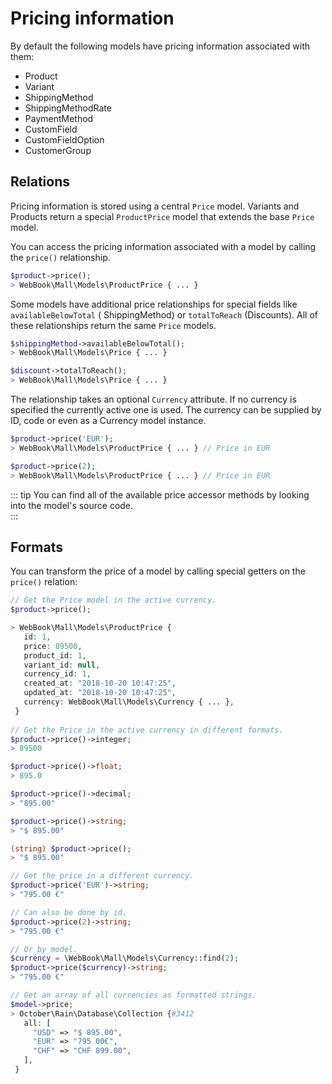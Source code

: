 # Pricing information



By default the following models have pricing information associated with them:

* Product
* Variant
* ShippingMethod
* ShippingMethodRate
* PaymentMethod
* CustomField
* CustomFieldOption
* CustomerGroup


## Relations

Pricing information is stored using a central `Price` model.
Variants and Products return a special `ProductPrice` model that
extends the base `Price` model.

You can access the pricing information associated with a model by calling the `price()` relationship.

```php
$product->price();
> WebBook\Mall\Models\ProductPrice { ... }
```

Some models have additional price relationships for special fields like `availableBelowTotal` ( 
ShippingMethod) or `totalToReach` (Discounts). All of these relationships return the same `Price` models.
 
```php
$shippingMethod->availableBelowTotal();
> WebBook\Mall\Models\Price { ... }

$discount->totalToReach();
> WebBook\Mall\Models\Price { ... }
```

The relationship takes an optional `Currency` attribute. If no currency is specified the currently active one is used.
The currency can be supplied by ID, code or even as a Currency model instance. 

```php
$product->price('EUR');
> WebBook\Mall\Models\ProductPrice { ... } // Price in EUR

$product->price(2);
> WebBook\Mall\Models\ProductPrice { ... } // Price in EUR
```


::: tip
You can find all of the available price accessor methods by looking into the model's source code.  
:::

## Formats

You can transform the price of a model by calling special getters on the `price()` relation:

```php
// Get the Price model in the active currency.
$product->price();

> WebBook\Mall\Models\ProductPrice {
   id: 1,
   price: 89500,
   product_id: 1,
   variant_id: null,
   currency_id: 1,
   created_at: "2018-10-20 10:47:25",
   updated_at: "2018-10-20 10:47:25",
   currency: WebBook\Mall\Models\Currency { ... },
 }
 
// Get the Price in the active currency in different formats.
$product->price()->integer;
> 89500

$product->price()->float;
> 895.0

$product->price()->decimal;
> "895.00"

$product->price()->string;
> "$ 895.00"

(string) $product->price();
> "$ 895.00"

// Get the price in a different currency.
$product->price('EUR')->string;
> "795.00 €"

// Can also be done by id.
$product->price(2)->string;
> "795.00 €"

// Or by model.
$currency = \WebBook\Mall\Models\Currency::find(2);
$product->price($currency)->string;
> "795.00 €"

// Get an array of all currencies as formatted strings.
$model->price;
> October\Rain\Database\Collection {#3412
   all: [
     "USD" => "$ 895.00",
     "EUR" => "795 00€",
     "CHF" => "CHF 899.00",
   ],
 }
```
